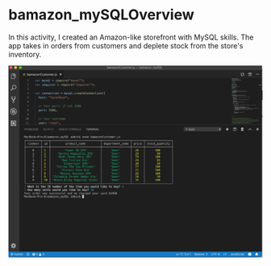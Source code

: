 # bamazon_mySQLOverview

In this activity, I created an Amazon-like storefront with MySQL skills. The app takes in orders from customers and deplete stock from the store's inventory. 

![bamazon](images/bamazonCustomer.png)